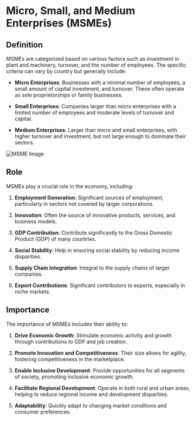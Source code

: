 # Micro, Small, and Medium Enterprises (MSMEs)

## Definition

MSMEs are categorized based on various factors such as investment in plant and machinery, turnover, and the number of employees. The specific criteria can vary by country but generally include:

- **Micro Enterprises**: Businesses with a minimal number of employees, a small amount of capital investment, and turnover. These often operate as sole proprietorships or family businesses.

- **Small Enterprises**: Companies larger than micro enterprises with a limited number of employees and moderate levels of turnover and capital.

- **Medium Enterprises**: Larger than micro and small enterprises, with higher turnover and investment, but not large enough to dominate their sectors.

![MSME Image](https://ourgovdotin.files.wordpress.com/2020/01/msme-500x500-1.jpg)


## Role

MSMEs play a crucial role in the economy, including:

1. **Employment Generation**: Significant sources of employment, particularly in sectors not covered by larger corporations.

2. **Innovation**: Often the source of innovative products, services, and business models.

3. **GDP Contribution**: Contribute significantly to the Gross Domestic Product (GDP) of many countries.

4. **Social Stability**: Help in ensuring social stability by reducing income disparities.

5. **Supply Chain Integration**: Integral to the supply chains of larger companies.

6. **Export Contributions**: Significant contributors to exports, especially in niche markets.

## Importance

The importance of MSMEs includes their ability to:

1. **Drive Economic Growth**: Stimulate economic activity and growth through contributions to GDP and job creation.

2. **Promote Innovation and Competitiveness**: Their size allows for agility, fostering competitiveness in the marketplace.

3. **Enable Inclusive Development**: Provide opportunities for all segments of society, promoting inclusive economic growth.

4. **Facilitate Regional Development**: Operate in both rural and urban areas, helping to reduce regional income and development disparities.

5. **Adaptability**: Quickly adapt to changing market conditions and consumer preferences.
